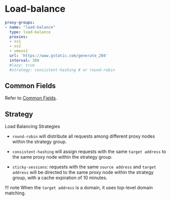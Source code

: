 # Load-balance

```{.yaml linenums="1"}
proxy-groups:
- name: "load-balance"
  type: load-balance
  proxies:
  - ss1
  - ss2
  - vmess1
  url: 'https://www.gstatic.com/generate_204'
  interval: 300
  #lazy: true
  #strategy: consistent-hashing # or round-robin
```

## Common Fields

Refer to [Common Fields](./index.md).

## Strategy

Load Balancing Strategies

* `round-robin` will distribute all requests among different proxy nodes within the strategy group.

* `consistent-hashing` will assign requests with the same `target address` to the same proxy node within the strategy group.

* `sticky-sessions`: requests with the same `source address` and `target address` will be directed to the same proxy node within the strategy group, with a cache expiration of 10 minutes.

!!! note
    When the `target address` is a domain, it uses top-level domain matching.
